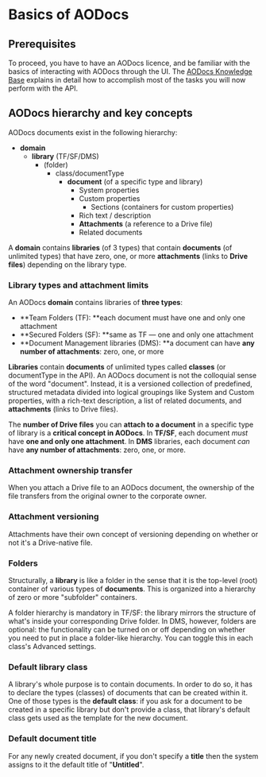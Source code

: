 # Basics of AODocs

## Prerequisites

To proceed, you have to have an AODocs licence, and be familiar with the basics of interacting with AODocs through the UI. The [AODocs Knowledge Base](https://support.aodocs.com/hc/en-us) explains in detail how to accomplish most of the tasks you will now perform with the API.


## AODocs hierarchy and key concepts

AODocs documents exist in the following hierarchy:

* **domain**
    * **library** (TF/SF/DMS)
        * (folder)
            * class/documentType
                * **document** (of a specific type and library)
                    * System properties
                    * Custom properties
                        * Sections (containers for custom properties)
                    * Rich text / description
                    * **Attachments** (a reference to a Drive file)
                    * Related documents

A **domain** contains **libraries** (of 3 types) that contain **documents** (of unlimited types) that have zero, one, or more **attachments** (links to **Drive files**) depending on the library type.


### Library types and attachment limits

An AODocs **domain** contains libraries of **three types**:


* **Team Folders (TF): **each document must have one and only one attachment
* **Secured Folders (SF): **same as TF — one and only one attachment
* **Document Management libraries (DMS): **a document can have **any number of attachments**: zero, one, or more

**Libraries** contain **documents** of unlimited types called **classes** (or documentType in the API). An AODocs document is not the colloquial sense of the word "document". Instead, it is a versioned collection of predefined, structured metadata divided into logical groupings like System and Custom properties, with a rich-text description, a list of related documents, and **attachments** (links to Drive files).

The **number of Drive files** you can **attach to a document** in a specific type of library is a **critical concept in AODocs**. In **TF/SF**, each document _must_ have **one and only one attachment**. In **DMS** libraries, each document _can_ have **any number of attachments**: zero, one, or more.


### Attachment ownership transfer

When you attach a Drive file to an AODocs document, the ownership of the file transfers from the original owner to the corporate owner.


### Attachment versioning

Attachments have their own concept of versioning depending on whether or not it's a Drive-native file.


### Folders

Structurally, a **library** is like a folder in the sense that it is the top-level (root) container of various types of **documents**. This is organized into a hierarchy of zero or more "subfolder" containers.

A folder hierarchy is mandatory in TF/SF: the library mirrors the structure of what's inside your corresponding Drive folder. In DMS, however, folders are optional: the functionality can be turned on or off depending on whether you need to put in place a folder-like hierarchy. You can toggle this in each class's Advanced settings.


### Default library class

A library's whole purpose is to contain documents. In order to do so, it has to declare the types (classes) of documents that can be created within it. One of those types is the **default class**: if you ask for a document to be created in a specific library but don't provide a class, that library's default class gets used as the template for the new document.


### Default document title

For any newly created document, if you don't specify a **title** then the system assigns to it the default title of "**Untitled**".


